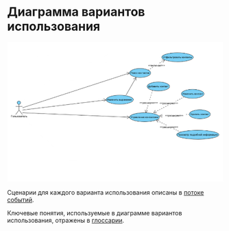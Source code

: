 # Диаграмма вариантов использования


![Диаграмма вариантов использования](../../../Images/System%20design/UseCase.PNG)  
  
Сценарии для каждого варианта использования описаны в [потоке событий](../UseCase/Flow%20of%20Events.md).

Ключевые понятия, используемые в диаграмме вариантов использования, отражены в [глоссарии](../UseCase/Glossarium.md). 
